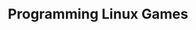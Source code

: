 ---
layout: book
title: "Programming Linux Games"
image_path: /images/books/programming-linux-games.jpg
---